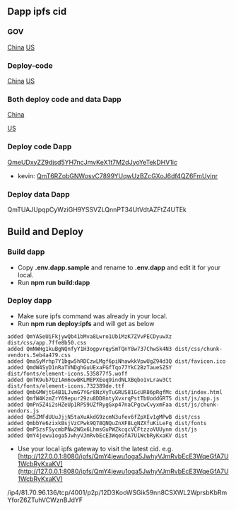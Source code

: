 ## Dapp ipfs cid

### GOV
[China](http://81.70.96.136:8080/ipfs/QmaubCUmoHd3JhzRtNRRR5FjU6ShNu3MAPZ46mGkj8Qw9X)
[US](http://159.203.170.228:8080/ipfs/QmaubCUmoHd3JhzRtNRRR5FjU6ShNu3MAPZ46mGkj8Qw9X)

### Deploy-code
[China](http://81.70.96.136:8080/ipfs/Qmdr7YqwKdUi2yMsdSSxPRYM5e4nxufrhjHDteWDPUX1ab)
[US](http://159.203.170.228:8080/ipfs/Qmdr7YqwKdUi2yMsdSSxPRYM5e4nxufrhjHDteWDPUX1ab)

### Both deploy code and data Dapp
[China](http://81.70.96.136:8080/ipfs/QmfN8jUUqddZbE7K1w5AG84GnYJtkC33LtzhDr9mEmWVYT/)

[US](http://159.203.170.228:8080/ipfs/QmZ9SYocTSUjD5uZX1vvQ5UHS5qHKviiBCw74qyzBEhPsk)

### Deploy code Dapp
[QmeUDxyZZ9djsd5YH7ncJmvKeX1t7M2dJyoYeTekDHV1ic](http://81.70.96.136:8080/ipfs/QmeUDxyZZ9djsd5YH7ncJmvKeX1t7M2dJyoYeTekDHV1ic/)

- kevin: [QmT6RZobGNWosvC7899YUqwUzBZcGXoJ6df4QZ6FmUyinr](http://159.203.170.228:8080/ipfs/QmT6RZobGNWosvC7899YUqwUzBZcGXoJ6df4QZ6FmUyinr)

### Deploy data Dapp
QmTUAJUpqpCyWziGH9YSSVZLQnnPT34UtVdtAZFtZ4UTEk



## Build and Deploy

### Build dapp
* Copy **.env.dapp.sample** and rename to **.env.dapp** and edit it for your local.
* Run **npm run build:dapp**

### Deploy dapp
* Make sure ipfs command was already in your local.
* Run **npm run deploy:ipfs** and will get as below

```
added QmYASeUiFkjywQb41bMva8Lwro1Ub1MzK7ZVvPECDyuwXz dist/css/app.7ffe8b50.css
added QmNWHg1kuBgNQnfyY1H3ogpvrqySmTQnY8w737ChwSk4N3 dist/css/chunk-vendors.5eb4a479.css
added QmaSyMrhp7Y1bgw5hRDCzwLMgf6piNhawkkVpwUgZ94d3Q dist/favicon.ico
added QmdW4SyD1nRaTVNDghGuUExaFGfTqo77YkC2BzTaueSZSY dist/fonts/element-icons.535877f5.woff
added QmTK9ub7Qz1Am6owBKLMEPXEeq9indNLXBqbo1vLraw3Ct dist/fonts/element-icons.732389de.ttf
added QmbGMWjtG4B1LJvmG7YGr8NzXyTuGRUS81GcUR86pRgfMc dist/index.html
added QmfW4KzmZrY69epur29zu8DD8ntyXvxrqPstTbUoddGRT5 dist/js/app.js
added QmPn5Z4i2sHZeUp1RPS9UZfRygGxp47naCPgcwCvyxmFaa dist/js/chunk-vendors.js
added QmSZMFdUUuJjjN5taXuAkdG9zcmN3ufev6fZpXEv1gMPwB dist/css
added QmbbYe6zixkBsjVzCPwk9Q78QNQuZnXF8LgNZXfuKiLeFq dist/fonts
added QmP5zsFSycmbPNw2WGx6LhmsGuPWZkcqcVCFtzzoVUUynm dist/js
added QmY4jewu1oga5JwhyVJmRvbEcE3WqeGfA7U1WcbRyKxaKV dist
```

* Use your local ipfs gateway to visit the latest cid.
e.g. [http://127.0.0.1:8080/ipfs/QmY4jewu1oga5JwhyVJmRvbEcE3WqeGfA7U1WcbRyKxaKV](http://127.0.0.1:8080/ipfs/QmY4jewu1oga5JwhyVJmRvbEcE3WqeGfA7U1WcbRyKxaKV)

/ip4/81.70.96.136/tcp/4001/p2p/12D3KooWSGik59nn8CSXWL2WprsbKbRmYforZ6ZTuhVCWznBJdYF